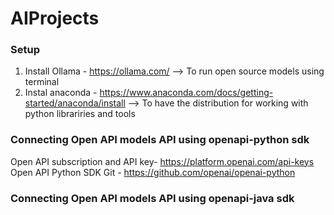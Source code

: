 # AIProjects
### Setup
1. Install Ollama - https://ollama.com/   --> To run open source models using terminal
2. Instal anaconda - https://www.anaconda.com/docs/getting-started/anaconda/install  --> To have the distribution for working with python librariries and tools
   
### Connecting Open API models API using openapi-python sdk
Open API subscription and API key- https://platform.openai.com/api-keys
Open API Python SDK Git - https://github.com/openai/openai-python

### Connecting Open API models API using openapi-java sdk
